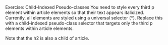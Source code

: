 Exercise: Child-Indexed Pseudo-classes
You need to style every third p element within article elements so that their text appears italicized. Currently, all elements are styled using a universal selector (\*). Replace this with a child-indexed pseudo-class selector that targets only the third p elements within article elements.

Note that the h2 is also a child of article.
